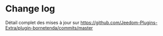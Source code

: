 Change log
==========
Détail complet des mises à jour sur  https://github.com/Jeedom-Plugins-Extra/plugin-bornetenda/commits/master